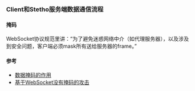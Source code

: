 ### Client和Stetho服务端数据通信流程



#### 掩码
WebSocket协议规范里讲：“为了避免迷惑网络中介（如代理服务器），以及涉及到安全问题，客户端必须mask所有送给服务器的frame。”




#### 参考
- [数据掩码的作用](https://www.infoq.cn/article/deep-in-websocket-protocol/)
- [基于WebSocket没有掩码的攻击](https://tools.ietf.org/html/rfc6455#section-10.3)
